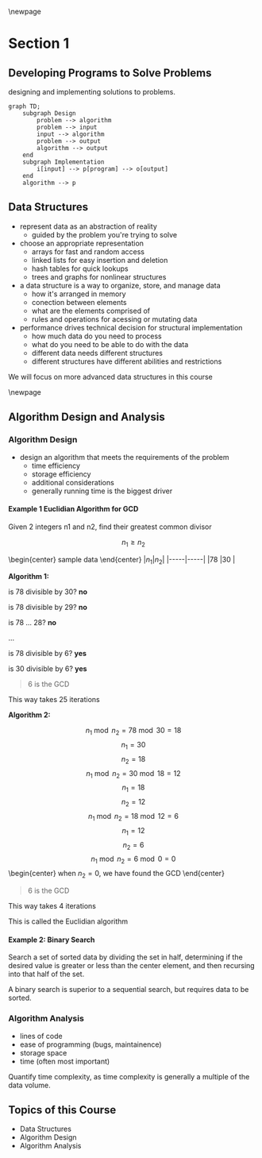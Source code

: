 \newpage
# Section 1

## Developing Programs to Solve Problems

designing and implementing solutions to problems.

```mermaid
graph TD;
    subgraph Design
        problem --> algorithm
        problem --> input
        input --> algorithm
        problem --> output
        algorithm --> output
    end
    subgraph Implementation
        i[input] --> p[program] --> o[output]
    end
    algorithm --> p
```

## Data Structures
- represent data as an abstraction of reality
    - guided by the problem you're trying to solve
- choose an appropriate representation
    - arrays for fast and random access
    - linked lists for easy insertion and deletion
    - hash tables for quick lookups
    - trees and graphs for nonlinear structures
- a data structure is a way to organize, store, and manage data
    - how it's arranged in memory
    - conection between elements
    - what are the elements comprised of
    - rules and operations for acessing or mutating data
- performance drives technical decision for structural implementation
    - how much data do you need to process
    - what do you need to be able to do with the data
    - different data needs different structures
    - different structures have different abilities and restrictions

We will focus on more advanced data structures in this course

\newpage

## Algorithm Design and Analysis

### Algorithm Design
- design an algorithm that meets the requirements of the problem
    - time efficiency
    - storage efficiency
    - additional considerations
    - generally running time is the biggest driver

#### Example 1 Euclidian Algorithm for GCD

Given 2 integers n1 and n2, find their greatest common divisor

$$
n_1 \ge n_2
$$

\begin{center}
sample data
\end{center}
|$n_1$|$n_2$|
|-----|-----|
|78   |30   |


**Algorithm 1:**

is 78 divisible by 30? **no**

is 78 divisible by 29? **no**

is 78 ... 28? **no**

...

is 78 divisible by 6? **yes**

is 30 divisible by 6? **yes**

> 6 is the GCD

This way takes 25 iterations

**Algorithm 2:**

$$
n_1 \bmod n_2 = 78 \bmod 30 = 18
$$
$$
n_1 = 30
$$
$$
n_2 = 18
$$
$$
n_1 \bmod n_2 = 30 \bmod 18 = 12
$$
$$
n_1 = 18
$$
$$
n_2 = 12
$$
$$
n_1 \bmod n_2 = 18 \bmod 12 = 6
$$
$$
n_1 = 12
$$
$$
n_2 = 6
$$
$$
n_1 \bmod n_2 = 6 \bmod 0 = 0
$$
\begin{center}
when $n_2 = 0$, we have found the GCD
\end{center}

> 6 is the GCD

This way takes 4 iterations

This is called the Euclidian algorithm

#### Example 2: Binary Search

Search a set of sorted data by dividing the set in half, determining if the desired value is greater or less than the center element, and then recursing into that half of the set.

A binary search is superior to a sequential search, but requires data to be sorted.

### Algorithm Analysis
- lines of code
- ease of programming (bugs, maintainence)
- storage space
- time (often most important)

Quantify time complexity, as time complexity is generally a multiple of the data volume.

## Topics of this Course
- Data Structures
- Algorithm Design
- Algorithm Analysis

